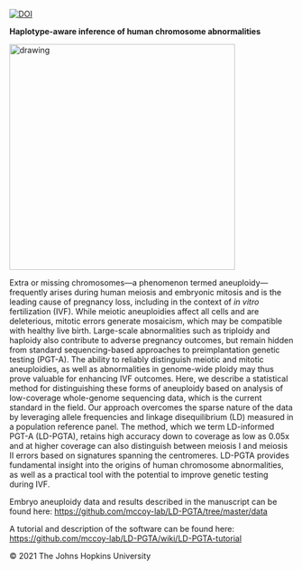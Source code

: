 [![DOI](https://zenodo.org/badge/DOI/10.5281/zenodo.5610348.svg)](https://doi.org/10.5281/zenodo.5610348)

**Haplotype-aware inference of human chromosome abnormalities**

<img src="https://rajivmccoy.files.wordpress.com/2021/05/method.png" alt="drawing" width="400"/>

Extra or missing chromosomes—a phenomenon termed aneuploidy—frequently arises during human meiosis and embryonic mitosis and is the leading cause of pregnancy loss, including in the context of *in vitro* fertilization (IVF). While meiotic aneuploidies affect all cells and are deleterious, mitotic errors generate mosaicism, which may be compatible with healthy live birth. Large-scale abnormalities such as triploidy and haploidy also contribute to adverse pregnancy outcomes, but remain hidden from standard sequencing-based approaches to preimplantation genetic testing (PGT-A). The ability to reliably distinguish meiotic and mitotic aneuploidies, as well as abnormalities in genome-wide ploidy may thus prove valuable for enhancing IVF outcomes. Here, we describe a statistical method for distinguishing these forms of aneuploidy based on analysis of low-coverage whole-genome sequencing data, which is the current standard in the field. Our approach overcomes the sparse nature of the data by leveraging allele frequencies and linkage disequilibrium (LD) measured in a population reference panel. The method, which we term LD-informed PGT-A (LD-PGTA), retains high accuracy down to coverage as low as 0.05x and at higher coverage can also distinguish between meiosis I and meiosis II errors based on signatures spanning the centromeres. LD-PGTA provides fundamental insight into the origins of human chromosome abnormalities, as well as a practical tool with the potential to improve genetic testing during IVF.

Embryo aneuploidy data and results described in the manuscript can be found here: https://github.com/mccoy-lab/LD-PGTA/tree/master/data

A tutorial and description of the software can be found here: https://github.com/mccoy-lab/LD-PGTA/wiki/LD-PGTA-tutorial

© 2021 The Johns Hopkins University 
